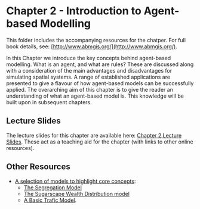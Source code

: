 # Chapter 2 - Introduction to Agent-based Modelling

This folder includes the accompanying resources for the chatper. For full book details, see: [http://www.abmgis.org/](http://www.abmgis.org/).

In this Chapter we introduce the key concepts behind agent-based modelling.  What is an agent, and what are rules?  These are discussed along with a consideration of the main advantages and disadvantages for simulating spatial systems.  A range of established applications are presented to give a flavour of how agent-based models can be successfully applied.  The overarching aim of this chapter is to give the reader an understanding of what an agent-based model is.  This knowledge will be built upon in subsequent chapters. 

## Lecture Slides

The lecture slides for this chapter are available here: [Chapter 2 Lecture Slides](./Chapter2.pptx). These act as a teaching aid for the chapter (with links to other online resources).

## Other Resources


* [A selection of models to highlight core concepts](Models):
	* [The Segregation Model](Models/Segregation_modified.nlogo)
	* [The Sugarscape Wealth Distribution model](Models/Sugarscape_3_Wealth_Distribution.nlogo)
	* [A Basic Trafic Model](Models/TrafficBasic.nlogo).



